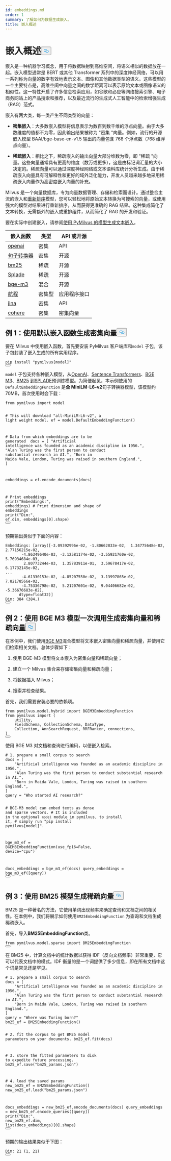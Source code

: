 ```yaml
---
id: embeddings.md
order: 1
summary: 了解如何为数据生成嵌入。
title: 嵌入概述
---
```


<h1 id="Embedding-Overview" class="common-anchor-header">嵌入概述<button data-href="#Embedding-Overview" class="anchor-icon" translate="no">
      <svg translate="no"
        aria-hidden="true"
        focusable="false"
        height="20"
        version="1.1"
        viewBox="0 0 16 16"
        width="16"
      >
        <path
          fill="#0092E4"
          fill-rule="evenodd"
          d="M4 9h1v1H4c-1.5 0-3-1.69-3-3.5S2.55 3 4 3h4c1.45 0 3 1.69 3 3.5 0 1.41-.91 2.72-2 3.25V8.59c.58-.45 1-1.27 1-2.09C10 5.22 8.98 4 8 4H4c-.98 0-2 1.22-2 2.5S3 9 4 9zm9-3h-1v1h1c1 0 2 1.22 2 2.5S13.98 12 13 12H9c-.98 0-2-1.22-2-2.5 0-.83.42-1.64 1-2.09V6.25c-1.09.53-2 1.84-2 3.25C6 11.31 7.55 13 9 13h4c1.45 0 3-1.69 3-3.5S14.5 6 13 6z"
        ></path>
      </svg>
    </button></h1><p>嵌入是一种机器学习概念，用于将数据映射到高维空间，将语义相似的数据放在一起。嵌入模型通常是 BERT 或其他 Transformer 系列中的深度神经网络，可以用一系列称为向量的数字有效地表示文本、图像和其他数据类型的语义。这些模型的一个主要特点是，高维空间中向量之间的数学距离可以表示原始文本或图像语义的相似性。这一特性开启了许多信息检索应用，如谷歌和必应等网络搜索引擎、电子商务网站上的产品搜索和推荐，以及最近流行的生成式人工智能中的检索增强生成（RAG）范式。</p>
<p>嵌入有两大类，每一类产生不同类型的向量：</p>
<ul>
<li><p><strong>密集嵌入</strong>：大多数嵌入模型将信息表示为数百到数千维的浮点向量。由于大多数维度的值都不为零，因此输出结果被称为 "密集 "向量。例如，流行的开源嵌入模型 BAAI/bge-base-en-v1.5 输出的向量包含 768 个浮点数（768 维浮点向量）。</p></li>
<li><p><strong>稀疏嵌入</strong>：相比之下，稀疏嵌入的输出向量大部分维数为零，即 "稀疏 "向量。这些向量通常具有更高的维度（数万或更多），这是由标记词汇量的大小决定的。稀疏向量可以通过深度神经网络或文本语料库统计分析生成。由于稀疏嵌入向量具有可解释性和更好的域外泛化能力，开发人员越来越多地采用稀疏嵌入向量作为高密度嵌入向量的补充。</p></li>
</ul>
<p>Milvus 是一个向量数据库，专为向量数据管理、存储和检索而设计。通过整合主流的嵌入和<a href="https://milvus.io/docs/rerankers-overview.md">重新排序</a>模型，您可以轻松地将原始文本转换为可搜索的向量，或使用强大的模型对结果进行重新排序，从而获得更准确的 RAG 结果。这种集成简化了文本转换，无需额外的嵌入或重排组件，从而简化了 RAG 的开发和验证。</p>
<p>要在实际中创建嵌入，请参阅<a href="https://github.com/milvus-io/bootcamp/blob/master/bootcamp/model/embedding_functions.ipynb">使用 PyMilvus 的模型生成文本嵌入</a>。</p>
<table>
<thead>
<tr><th>嵌入函数</th><th>类型</th><th>API 或开源</th></tr>
</thead>
<tbody>
<tr><td><a href="https://milvus.io/api-reference/pymilvus/v2.4.x/EmbeddingModels/OpenAIEmbeddingFunction/OpenAIEmbeddingFunction.md">openai</a></td><td>密集</td><td>API</td></tr>
<tr><td><a href="https://milvus.io/api-reference/pymilvus/v2.4.x/EmbeddingModels/SentenceTransformerEmbeddingFunction/SentenceTransformerEmbeddingFunction.md">句子转换器</a></td><td>密集</td><td>开源</td></tr>
<tr><td><a href="https://milvus.io/api-reference/pymilvus/v2.4.x/EmbeddingModels/BM25EmbeddingFunction/BM25EmbeddingFunction.md">bm25</a></td><td>稀疏</td><td>开源</td></tr>
<tr><td><a href="https://milvus.io/api-reference/pymilvus/v2.4.x/EmbeddingModels/SpladeEmbeddingFunction/SpladeEmbeddingFunction.md">Splade</a></td><td>稀疏</td><td>开源</td></tr>
<tr><td><a href="https://milvus.io/api-reference/pymilvus/v2.4.x/EmbeddingModels/BGEM3EmbeddingFunction/BGEM3EmbeddingFunction.md">bge-m3</a></td><td>混合</td><td>开源</td></tr>
<tr><td><a href="https://milvus.io/api-reference/pymilvus/v2.4.x/EmbeddingModels/VoyageEmbeddingFunction/VoyageEmbeddingFunction.md">航程</a></td><td>密集型</td><td>应用程序接口</td></tr>
<tr><td><a href="https://milvus.io/api-reference/pymilvus/v2.4.x/EmbeddingModels/JinaEmbeddingFunction/JinaEmbeddingFunction.md">jina</a></td><td>密集</td><td>API</td></tr>
<tr><td><a href="https://milvus.io/api-reference/pymilvus/v2.4.x/EmbeddingModels/CohereEmbeddingFunction/CohereEmbeddingFunction.md">cohere</a></td><td>密集</td><td>密集向量</td></tr>
</tbody>
</table>
<h2 id="Example-1-Use-default-embedding-function-to-generate-dense-vectors" class="common-anchor-header">例 1：使用默认嵌入函数生成密集向量<button data-href="#Example-1-Use-default-embedding-function-to-generate-dense-vectors" class="anchor-icon" translate="no">
      <svg translate="no"
        aria-hidden="true"
        focusable="false"
        height="20"
        version="1.1"
        viewBox="0 0 16 16"
        width="16"
      >
        <path
          fill="#0092E4"
          fill-rule="evenodd"
          d="M4 9h1v1H4c-1.5 0-3-1.69-3-3.5S2.55 3 4 3h4c1.45 0 3 1.69 3 3.5 0 1.41-.91 2.72-2 3.25V8.59c.58-.45 1-1.27 1-2.09C10 5.22 8.98 4 8 4H4c-.98 0-2 1.22-2 2.5S3 9 4 9zm9-3h-1v1h1c1 0 2 1.22 2 2.5S13.98 12 13 12H9c-.98 0-2-1.22-2-2.5 0-.83.42-1.64 1-2.09V6.25c-1.09.53-2 1.84-2 3.25C6 11.31 7.55 13 9 13h4c1.45 0 3-1.69 3-3.5S14.5 6 13 6z"
        ></path>
      </svg>
    </button></h2><p>要在 Milvus 中使用嵌入函数，首先要安装 PyMilvus 客户端库和<code translate="no">model</code> 子包，该子包封装了嵌入生成的所有实用程序。</p>
<pre><code translate="no" class="language-python">pip install <span class="hljs-string">&quot;pymilvus[model]&quot;</span>
<button class="copy-code-btn"></button></code></pre>
<p><code translate="no">model</code> 子包支持各种嵌入模型，从<a href="https://milvus.io/docs/embed-with-openai.md">OpenAI</a>、<a href="https://milvus.io/docs/embed-with-sentence-transform.md">Sentence Transformers</a>、<a href="https://milvus.io/docs/embed-with-bgm-m3.md">BGE M3</a>、<a href="https://milvus.io/docs/embed-with-bm25.md">BM25</a> 到<a href="https://milvus.io/docs/embed-with-splade.md">SPLADE</a>预训练模型。为简便起见，本示例使用的<code translate="no">DefaultEmbeddingFunction</code> 是<strong>全 MiniLM-L6-v2</strong>句子转换器模型，该模型约 70MB，首次使用时会下载：</p>
<pre><code translate="no" class="language-python"><span class="hljs-keyword">from</span> pymilvus <span class="hljs-keyword">import</span> model

<span class="hljs-comment"># This will download &quot;all-MiniLM-L6-v2&quot;, a light weight model.</span>
ef = model.DefaultEmbeddingFunction()

<span class="hljs-comment"># Data from which embeddings are to be generated </span>
docs = [
<span class="hljs-string">&quot;Artificial intelligence was founded as an academic discipline in 1956.&quot;</span>,
<span class="hljs-string">&quot;Alan Turing was the first person to conduct substantial research in AI.&quot;</span>,
<span class="hljs-string">&quot;Born in Maida Vale, London, Turing was raised in southern England.&quot;</span>,
]

embeddings = ef.encode_documents(docs)

<span class="hljs-comment"># Print embeddings</span>
<span class="hljs-built_in">print</span>(<span class="hljs-string">&quot;Embeddings:&quot;</span>, embeddings)
<span class="hljs-comment"># Print dimension and shape of embeddings</span>
<span class="hljs-built_in">print</span>(<span class="hljs-string">&quot;Dim:&quot;</span>, ef.dim, embeddings[<span class="hljs-number">0</span>].shape)
<button class="copy-code-btn"></button></code></pre>

<p>预期输出类似于下面的内容：</p>
<pre><code translate="no" class="language-python">Embeddings: [array([<span class="hljs-number">-3.09392996e-02</span>, <span class="hljs-number">-1.80662833e-02</span>,  <span class="hljs-number">1.34775648e-02</span>,  <span class="hljs-number">2.77156215e-02</span>,
       <span class="hljs-number">-4.86349640e-03</span>, <span class="hljs-number">-3.12581174e-02</span>, <span class="hljs-number">-3.55921760e-02</span>,  <span class="hljs-number">5.76934684e-03</span>,
        <span class="hljs-number">2.80773244e-03</span>,  <span class="hljs-number">1.35783911e-01</span>,  <span class="hljs-number">3.59678417e-02</span>,  <span class="hljs-number">6.17732145e-02</span>,
...
       <span class="hljs-number">-4.61330153e-02</span>, <span class="hljs-number">-4.85207550e-02</span>,  <span class="hljs-number">3.13997865e-02</span>,  <span class="hljs-number">7.82178566e-02</span>,
       <span class="hljs-number">-4.75336798e-02</span>,  <span class="hljs-number">5.21207601e-02</span>,  <span class="hljs-number">9.04406682e-02</span>, <span class="hljs-number">-5.36676683e-02</span>],
      dtype=<span class="hljs-type">float32</span>)]
Dim: <span class="hljs-number">384</span> (<span class="hljs-number">384</span>,)
<button class="copy-code-btn"></button></code></pre>
<h2 id="Example-2-Generate-dense-and-sparse-vectors-in-one-call-with-BGE-M3-model" class="common-anchor-header">例 2：使用 BGE M3 模型一次调用生成密集向量和稀疏向量<button data-href="#Example-2-Generate-dense-and-sparse-vectors-in-one-call-with-BGE-M3-model" class="anchor-icon" translate="no">
      <svg translate="no"
        aria-hidden="true"
        focusable="false"
        height="20"
        version="1.1"
        viewBox="0 0 16 16"
        width="16"
      >
        <path
          fill="#0092E4"
          fill-rule="evenodd"
          d="M4 9h1v1H4c-1.5 0-3-1.69-3-3.5S2.55 3 4 3h4c1.45 0 3 1.69 3 3.5 0 1.41-.91 2.72-2 3.25V8.59c.58-.45 1-1.27 1-2.09C10 5.22 8.98 4 8 4H4c-.98 0-2 1.22-2 2.5S3 9 4 9zm9-3h-1v1h1c1 0 2 1.22 2 2.5S13.98 12 13 12H9c-.98 0-2-1.22-2-2.5 0-.83.42-1.64 1-2.09V6.25c-1.09.53-2 1.84-2 3.25C6 11.31 7.55 13 9 13h4c1.45 0 3-1.69 3-3.5S14.5 6 13 6z"
        ></path>
      </svg>
    </button></h2><p>在本例中，我们使用<a href="https://milvus.io/docs/embed-with-bgm-m3.md">BGE M3</a>混合模型将文本嵌入密集向量和稀疏向量，并使用它们检索相关文档。总体步骤如下：</p>
<ol>
<li><p>使用 BGE-M3 模型将文本嵌入为密集向量和稀疏向量；</p></li>
<li><p>建立一个 Milvus 集合来存储密集向量和稀疏向量；</p></li>
<li><p>将数据插入 Milvus；</p></li>
<li><p>搜索并检查结果。</p></li>
</ol>
<p>首先，我们需要安装必要的依赖项。</p>
<pre><code translate="no" class="language-python"><span class="hljs-keyword">from</span> pymilvus.<span class="hljs-property">model</span>.<span class="hljs-property">hybrid</span> <span class="hljs-keyword">import</span> <span class="hljs-title class_">BGEM3EmbeddingFunction</span>
<span class="hljs-keyword">from</span> pymilvus <span class="hljs-keyword">import</span> (
    utility,
    <span class="hljs-title class_">FieldSchema</span>, <span class="hljs-title class_">CollectionSchema</span>, <span class="hljs-title class_">DataType</span>,
    <span class="hljs-title class_">Collection</span>, <span class="hljs-title class_">AnnSearchRequest</span>, <span class="hljs-title class_">RRFRanker</span>, connections,
)
<button class="copy-code-btn"></button></code></pre>
<p>使用 BGE M3 对文档和查询进行编码，以便嵌入检索。</p>
<pre><code translate="no" class="language-python"><span class="hljs-comment"># 1. prepare a small corpus to search</span>
docs = [
    <span class="hljs-string">&quot;Artificial intelligence was founded as an academic discipline in 1956.&quot;</span>,
    <span class="hljs-string">&quot;Alan Turing was the first person to conduct substantial research in AI.&quot;</span>,
    <span class="hljs-string">&quot;Born in Maida Vale, London, Turing was raised in southern England.&quot;</span>,
]
query = <span class="hljs-string">&quot;Who started AI research?&quot;</span>

<span class="hljs-comment"># BGE-M3 model can embed texts as dense and sparse vectors.</span>
<span class="hljs-comment"># It is included in the optional `model` module in pymilvus, to install it,</span>
<span class="hljs-comment"># simply run &quot;pip install pymilvus[model]&quot;.</span>

bge_m3_ef = BGEM3EmbeddingFunction(use_fp16=<span class="hljs-literal">False</span>, device=<span class="hljs-string">&quot;cpu&quot;</span>)

docs_embeddings = bge_m3_ef(docs)
query_embeddings = bge_m3_ef([query])
<button class="copy-code-btn"></button></code></pre>

<h2 id="Example-3-Generate--sparse-vectors-using-BM25-model" class="common-anchor-header">例 3：使用 BM25 模型生成稀疏向量<button data-href="#Example-3-Generate--sparse-vectors-using-BM25-model" class="anchor-icon" translate="no">
      <svg translate="no"
        aria-hidden="true"
        focusable="false"
        height="20"
        version="1.1"
        viewBox="0 0 16 16"
        width="16"
      >
        <path
          fill="#0092E4"
          fill-rule="evenodd"
          d="M4 9h1v1H4c-1.5 0-3-1.69-3-3.5S2.55 3 4 3h4c1.45 0 3 1.69 3 3.5 0 1.41-.91 2.72-2 3.25V8.59c.58-.45 1-1.27 1-2.09C10 5.22 8.98 4 8 4H4c-.98 0-2 1.22-2 2.5S3 9 4 9zm9-3h-1v1h1c1 0 2 1.22 2 2.5S13.98 12 13 12H9c-.98 0-2-1.22-2-2.5 0-.83.42-1.64 1-2.09V6.25c-1.09.53-2 1.84-2 3.25C6 11.31 7.55 13 9 13h4c1.45 0 3-1.69 3-3.5S14.5 6 13 6z"
        ></path>
      </svg>
    </button></h2><p>BM25 是一种著名的方法，它使用单词出现频率来确定查询和文档之间的相关性。在本例中，我们将展示如何使用<code translate="no">BM25EmbeddingFunction</code> 为查询和文档生成稀疏嵌入。</p>
<p>首先，导入<strong>BM25EmbeddingFunction</strong>类。</p>
<pre><code translate="no" class="language-xml"><span class="hljs-keyword">from</span> pymilvus.<span class="hljs-property">model</span>.<span class="hljs-property">sparse</span> <span class="hljs-keyword">import</span> <span class="hljs-title class_">BM25EmbeddingFunction</span>
<button class="copy-code-btn"></button></code></pre>
<p>在 BM25 中，计算文档中的统计数据以获得 IDF（反向文档频率）非常重要，它可以代表文档中的模式。IDF 衡量的是一个词提供了多少信息，即在所有文档中这个词是常见还是罕见。</p>
<pre><code translate="no" class="language-python"><span class="hljs-comment"># 1. prepare a small corpus to search</span>
docs = [
    <span class="hljs-string">&quot;Artificial intelligence was founded as an academic discipline in 1956.&quot;</span>,
    <span class="hljs-string">&quot;Alan Turing was the first person to conduct substantial research in AI.&quot;</span>,
    <span class="hljs-string">&quot;Born in Maida Vale, London, Turing was raised in southern England.&quot;</span>,
]
query = <span class="hljs-string">&quot;Where was Turing born?&quot;</span>
bm25_ef = BM25EmbeddingFunction()

<span class="hljs-comment"># 2. fit the corpus to get BM25 model parameters on your documents.</span>
bm25_ef.fit(docs)

<span class="hljs-comment"># 3. store the fitted parameters to disk to expedite future processing.</span>
bm25_ef.save(<span class="hljs-string">&quot;bm25_params.json&quot;</span>)

<span class="hljs-comment"># 4. load the saved params</span>
new_bm25_ef = BM25EmbeddingFunction()
new_bm25_ef.load(<span class="hljs-string">&quot;bm25_params.json&quot;</span>)

docs_embeddings = new_bm25_ef.encode_documents(docs)
query_embeddings = new_bm25_ef.encode_queries([query])
<span class="hljs-built_in">print</span>(<span class="hljs-string">&quot;Dim:&quot;</span>, new_bm25_ef.dim, <span class="hljs-built_in">list</span>(docs_embeddings)[<span class="hljs-number">0</span>].shape)
<button class="copy-code-btn"></button></code></pre>

<p>预期的输出结果类似于下图：</p>
<pre><code translate="no" class="language-python">Dim: 21 (1, 21)
<button class="copy-code-btn"></button></code></pre>
